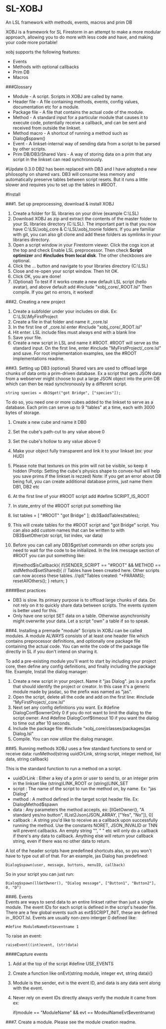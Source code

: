 SL-XOBJ
=======

An LSL framework with methods, events, macros and prim DB

XOBJ is a framework for SL Firestorm in an attempt to make a more modular approach, allowing you to do more with less code and have, and making your code more portable!

xobj supports the following features:
* Events
* Methods with optional callbacks
* Prim DB
* Macros
 

###Glossary
* Module - A script. Scripts in XOBJ are called by name.
* Header file - A file containing methods, events, config values, documentation etc for a module.
* Package file - A file that contains the actual code of the module.
* Method - A standard input for a particular module that causes it to execute code, potentially receive a callback, and can be sent and received from outside the linkset.
* Method macro - A shortcut of running a method such as Dialog$spawn() 
* Event - A linkset-internal way of sending data from a script to be parsed by other scripts.
* Prim DB/DB3/Shared Vars - A way of storing data on a prim that any script in the linkset can read synchronously.






#Update 0.3.0
DB2 has been replaced with DB3 and I have adopted a new philosophy on shared vars. DB3 will consume less memory and automatically preserve tables between script resets. But it runs a little slower and requires you to set up the tables in #ROOT.


#Install

###1. Set up preprocessing, download & install XOBJ
1. Create a folder for SL libraries on your drive (example C:\LSL)
2. Download XOBJ as zip and extract the contents of the master folder to your SL libraries directory (C:\LSL). The important part is that you now have C:\LSL\xobj_core & C:\LSL\xobj_toonie folders. If you are familiar with git, you can also git clone and add these folders as symlinks in your libraries directory.
3. Open a script window in your Firestorm viewer. Click the cogs icon at the top and check Enable LSL preprocessor. Then check **Script optimizer** and **#includes from local disk**. The other checkboxes are optional.
4. Click the ... button and navigate to your libraries directory (C:\LSL)
5. Close and re-open your script window. Then hit OK.
6. Click OK, you are done!
7. (Optional) To test if it works create a new default LSL script (hello avatar), and above default add #include "xobj_core/_ROOT.lsl" Then compile. If you get no errors, it worked!

###2. Creating a new project
1. Create a subfolder under your includes on disk. Ex: C:\LSL\MyFirstProject
2. Create a file in that folder and name it _core.lsl
3. In the first line of _core.lsl enter #include "xobj_core/_ROOT.lsl"
4. Hit enter. LSL include files must always end with a blank line
5. Save your file.
6. Create a new script in LSL and name it #ROOT. #ROOT will serve as the standard input. On the first line, enter #include "MyFirstProject/_core.lsl" and save. For root implementation examples, see the #ROOT implementations readme.


###3. Setting up DB3 (optional)
Shared vars are used to offload large chunks of data onto a prim-driven database. Ex a script that gets JSON data from a webserver might choose to put a large JSON object into the prim DB which can then be read synchronously by a different script.
    
    string species = db3$get("got Bridge", ["species"]);
    
To do so, you need one or more cubes added to the linkset to serve as a database. Each prim can serve up to 9 "tables" at a time, each with 3000 bytes of storage.

1. Create a new cube and name it DB0
2. Set the cube's path-cut to any value above 0
3. Set the cube's hollow to any value above 0
4. Make your object fully transparent and link it to your linkset (ex: your HUD)
5. Please note that textures on this prim will not be visible, so keep it hidden
(Protip: Setting the cube's physics shape to convex-hull will help you save prims if the linkset is rezzed)
    Note: If you get an error about DB being full, you can create additional database prims, just name them DB1, DB2 etc

1. At the first line of your #ROOT script add #define SCRIPT_IS_ROOT
2. In state_entry of the #ROOT script put something like
3. 
    list tables = [
	"#ROOT"
	"got Bridge"
    ];
    db3$addTables(tables); 

3. This will create tables for the #ROOT script and "got Bridge" script. You can also add custom names that can be written to with DB3$setOther(str script, list index, var data)
4. Before you can call any DB3$get/set commands on other scripts you need to wait for the code to be initialized. In the link message section of #ROOT you can put something like:

    if(method$isCallback){
	if(SENDER_SCRIPT == "#ROOT" && METHOD == stdMethod$setShared){
	    // Tables have been created here. Other scripts can now access these tables.
	    //qd("Tables created: "+PARAMS);
	    resetAllOthers();
	}
        return;
    }

####Best practices
* DB3 is slow. Its primary purpose is to offload large chunks of data. Do not rely on it to quickly share data between scripts. The events system is better used for this.
* Only have one script SET data on a table. Otherwise asynchronisity might overwrite your data. Let a script "own" a table if so to speak.




###4. Installing a premade "module"
Scripts in XOBJ can be called modules. A module ALWAYS consists of at least one header file which contains preprocessor definitions, and optionally one package file containing the actual code. You can write the code of the package file directly in SL if you don't intend on sharing it.

To add a pre-existing module you'll want to start by including your project core, then define any config definitions, and finally including the package file. Example, Install the dialog manager:

1. Create a new script in your project. Name it "jas Dialog". jas is a prefix that should identify the project or creator. In this case it's a generic module made by jasdac, so the prefix was named as "jas".
2. Open the script, delete all the code and add on the first line: #include "MyFirstProject/_core.lsl"
3. Next set any config definitions you want. Ex #define DialogConf$ownerOnly 0 if you do not want to limit the dialog to the script owner. And #define DialogConf$timeout 10 if you want the dialog to time out after 10 seconds.
4. Include the package file: #include "xobj_core/classes/packages/jas Dialog.lsl"
5. Compile. You can now utilize the dialog manager.


###5. Running methods
XOBJ uses a few standard functions to send or receive data:
  runMethod(string uuidOrLink, string script, integer method, list data, string callback)
  
This is the standard function to run a method on a script.

* uuidOrLink : Either a key of a prim or user to send to, or an integer prim in the linkset like (string)LINK_ROOT or (string)LINK_SET
* script : The name of the script to run the method on, by name. Ex: "jas Dialog"
* method : A method defined in the target script header file. Ex: DialogMethod$spawn
* data : Any parameters the method accepts, ex: [llGetOwner(), "A standard yes/no button", llList2Json(JSON_ARRAY, ["Yes", "No"]), 0]
* callback : A string you'd like to receive as a callback upon successfully running the method. Use the constants NORET, JSON_INVALID or TNN will prevent callbacks. An empty string "", " " etc will only do a callback if there's any data to callback. Anything else will return your callback string, even if there was no other data to return.
    
A lot of the header scripts have predefined shortcuts also, so you won't have to type out all of that. For an example, jas Dialog has predefined:

    Dialog$spawn(user, message, buttons, menuID, callback)

So in your script you can just run:

    Dialog$spawn(llGetOwner(), "Dialog message", ["Button1", "Button2"], 0, "D")

	
###6. Events  
Events are ways to send data to an entire linkset rather than just a single module. The event IDs for each script is defined in the script's header file. There are a few global events such as evt$SCRIPT_INIT, these are defined in _ROOT.lsl. Events are usually non-zero interger 0 defined like:

    #define ModuleNameEvt$eventname 1

To raise an event: 
    
    raiseEvent((int)event, (str)data)

####Capture events
1. Add at the top of the script #define USE_EVENTS
2. Create a function like onEvt(string module, integer evt, string data){}
3. Module is the sender, evt is the event ID, and data is any data sent along with the event.
4. Never rely on event IDs directly always verify the module it came from ex:

    if(module == "ModuleName" && evt == ModeulNameEvt$eventname)


###7. Create a module.
Please see the module creation readme.

